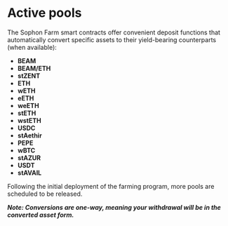 # Active pools

The Sophon Farm smart contracts offer convenient deposit functions that automatically convert specific assets to their yield-bearing counterparts (when available):

* **BEAM**
* **BEAM/ETH**
* **stZENT**
* **ETH**
* **wETH** &#x20;
* **eETH**
* **weETH**
* **stETH**
* **wstETH**
* **USDC**
* **stAethir**
* **PEPE**
* **wBTC**
* **stAZUR**
* **USDT**
* **stAVAIL**

Following the initial deployment of the farming program, more pools are scheduled to be released.

_**Note: Conversions are one-way, meaning your withdrawal will be in the converted asset form.**_

